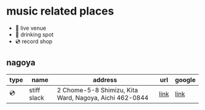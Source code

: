 # music related places

- 🎤 live venue
- 🍻 drinking spot
- 💿 record shop

## nagoya

| type | name | address | url | google |
|-|-|-|-|-|
| 💿 | stiff slack | 2 Chome-5-8 Shimizu, Kita Ward, Nagoya, Aichi 462-0844 | [link](http://www.stiffslack.com/english.html) | [link](https://maps.app.goo.gl/wpfCJ4qVB6MFGboh7) |